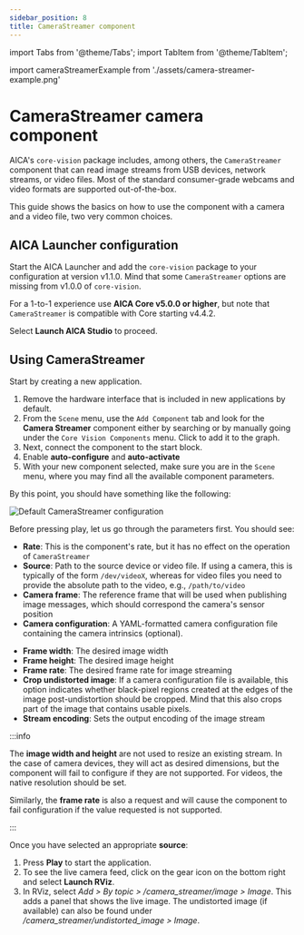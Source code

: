 ```yaml
---
sidebar_position: 8
title: CameraStreamer component
---
```


import Tabs from '@theme/Tabs';
import TabItem from '@theme/TabItem';

import cameraStreamerExample from './assets/camera-streamer-example.png'

# CameraStreamer camera component

AICA's `core-vision` package includes, among others, the `CameraStreamer` component that can read image streams from
USB devices, network streams, or video files. Most of the standard consumer-grade webcams and video formats are
supported out-of-the-box.

This guide shows the basics on how to use the component with a camera and a video file, two very common choices.

## AICA Launcher configuration

Start the AICA Launcher and add the `core-vision` package to your configuration at version v1.1.0. Mind that some
`CameraStreamer` options are missing from v1.0.0 of `core-vision`.

For a 1-to-1 experience use **AICA Core v5.0.0 or higher**, but note that `CameraStreamer` is compatible with Core
starting v4.4.2.

Select **Launch AICA Studio** to proceed.

## Using CameraStreamer

Start by creating a new application.

1. Remove the hardware interface that is included in new applications by default.
2. From the `Scene` menu, use the `Add Component` tab and look for the **Camera Streamer** component either by searching
or by manually going under the `Core Vision Components` menu. Click to add it to the graph.
3. Next, connect the component to the start block.
4. Enable **auto-configure** and **auto-activate**
5. With your new component selected, make sure you are in the `Scene` menu, where you may find all the available
component parameters.

By this point, you should have something like the following:

<div class="text--center">
  <img src={cameraStreamerExample} alt="Default CameraStreamer configuration" />
</div>

Before pressing play, let us go through the parameters first. You should see:

- **Rate**: This is the component's rate, but it has no effect on the operation of `CameraStreamer`
- **Source**: Path to the source device or video file. If using a camera, this is typically of the form `/dev/videoX`,
whereas for video files you need to provide the absolute path to the video, e.g., `/path/to/video`
- **Camera frame**: The reference frame that will be used when publishing image messages, which should correspond the
camera's sensor position
- **Camera configuration**: A YAML-formatted camera configuration file containing the camera intrinsics (optional).
<!-- TODO: If you don't have a calibration file for your camera, you can follow our [calibration guide](./camera-calibration.md) -->
- **Frame width**: The desired image width
- **Frame height**: The desired image height
- **Frame rate**: The desired frame rate for image streaming
- **Crop undistorted image**: If a camera configuration file is available, this option indicates whether black-pixel
regions created at the edges of the image post-undistortion should be cropped. Mind that this also crops part of the
image that contains usable pixels.
- **Stream encoding**: Sets the output encoding of the image stream

:::info

The **image width and height** are not used to resize an existing stream. In the case of camera devices, they will act
as desired dimensions, but the component will fail to configure if they are not supported. For videos, the native
resolution should be set.

Similarly, the **frame rate** is also a request and will cause the component to fail configuration if the value
requested is not supported.

:::

Once you have selected an appropriate **source**:

1. Press **Play** to start the application.
2. To see the live camera feed, click on the gear icon on the bottom right and select **Launch RViz**.
3. In RViz, select _Add > By topic > /camera_streamer/image > Image_. This adds a panel that shows the live image. The undistorted image (if available) can also be found under _/camera_streamer/undistorted_image > Image_.
